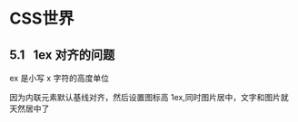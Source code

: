 # CSS世界

## 5.1 &nbsp; 1ex 对齐的问题

ex 是小写 x 字符的高度单位

因为内联元素默认基线对齐，然后设置图标高 1ex,同时图片居中，文字和图片就天然居中了
  
<style lang="stylus">
.demo
    padding-top: 20px
    padding-bottom: 20px
    text-align: center
    .box
        display inline-block
        width: 200px
        margin: auto
        text-align: left
        // font-size 30px
        .icon-arrow
            display: inline-block
            width: 20px
            height: 1ex
            background: url(./arrow.svg) no-repeat center/20px 20px
</style>

<template>
<div>
    字体大小：
    <el-select v-model="fontSize.current" placeholder="请选择">
        <el-option v-for="item in fontSize.options" :key="item" :label="item" :value="item"></el-option>
    </el-select>
    <div class="demo">
        <div class="box" :style="{'fontSize': fontSize.current}">
            中文字符
            <i class="icon-arrow"></i>
        </div>
        <div class="box" :style="{'fontSize': fontSize.current}">
            English
            <i class="icon-arrow"></i>
        </div>
    </div>
</div>
</template>

<script>
export default {
    data() {
        return {
            fontSize: {
                current: '16px',
                options: ['16px', '20px', '30px', '40px']
            }
        }
    }
}
</script>


